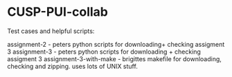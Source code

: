 CUSP-PUI-collab
===============

Test cases and helpful scripts:

assignment-2           - peters python scripts for downloading+ checking assigment 3
assignment-3           - peters python scripts for downloading + checking assigment 3
assignment-3-with-make - brigittes makefile for downloading, checking and zipping. uses lots of UNIX stuff.
